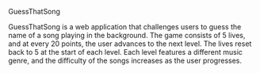 GuessThatSong

GuessThatSong is a web application that challenges users to guess the name of a song playing in the background. The game consists of 5 lives, and at every 20 points, the user advances to the next level. The lives reset back to 5 at the start of each level. Each level features a different music genre, and the difficulty of the songs increases as the user progresses.


